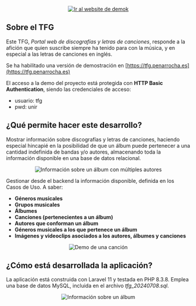 <p align="center"><a href="https://tfg.penarrocha.es" target="_blank"><img src="https://penarrocha.es/media/tfg/tfg-home.jpg" alt="Ir al website de demok"></a></p>

## Sobre el TFG

Este TFG, *Portal web de discografías y letras de canciones*, responde a la afición que quien suscribe siempre ha tenido para con la música, y en especial a las letras de canciones en inglés.

Se ha habilitado una versión de demostración en [https://tfg.penarrocha.es](https://tfg.penarrocha.es)

El acceso a la demo del proyecto está protegida con **HTTP Basic Authentication**, siendo las credenciales de acceso:
- usuario: tfg
- pwd: unir


## ¿Qué permite hacer este desarrollo?

Mostrar información sobre discografías y letras de canciones, haciendo especial hincapié en la posibilidad de que un álbum puede pertenecer a una cantidad indefinida de bandas y/o autores, almacenando toda la información disponible en una base de datos relacional.

<p align="center"><img src="https://penarrocha.es/media/tfg/tfg-album-2.jpg" alt="Información sobre un álbum con múltiples autores" /></p>

Gestionar desde el backend la información disponible, definida en los Casos de Uso. A saber: 
- **Géneros musicales**
- **Grupos musicales**
- **Álbumes**
- **Canciones (pertenecientes a un álbum)**
- **Autores que conforman un álbum**
- **Géneros musicales a los que pertenece un álbum**
- **Imágenes y videoclips asociados a los autores, álbumes y canciones**

<p align="center"><img src="https://penarrocha.es/media/tfg/tfg-song.jpg" alt="Demo de una canción"></p>

## ¿Cómo está desarrollada la aplicación?
La aplicación está construida con Laravel 11 y testada en PHP 8.3.8. Emplea una base de datos MySQL, incluida en el archivo *tfg_20240708.sql*.

<p align="center"><img src="https://penarrocha.es/media/tfg/tfg-album.jpg" alt="Información sobre un álbum" /></p>
